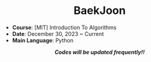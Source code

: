 <div align="center">
  
# BaekJoon

</div>

- **Course**: [MIT] Introduction To Algorithms
- **Date**: December 30, 2023 ~ Current
- **Main Language**: Python

<div align="center">
  
***Codes will be updated frequently!!***

</div>
